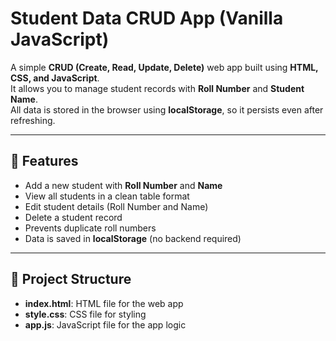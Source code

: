 # Student Data CRUD App (Vanilla JavaScript)

A simple **CRUD (Create, Read, Update, Delete)** web app built using **HTML, CSS, and JavaScript**.  
It allows you to manage student records with **Roll Number** and **Student Name**.  
All data is stored in the browser using **localStorage**, so it persists even after refreshing.

---

## 🚀 Features
- Add a new student with **Roll Number** and **Name**  
- View all students in a clean table format  
- Edit student details (Roll Number and Name)  
- Delete a student record  
- Prevents duplicate roll numbers  
- Data is saved in **localStorage** (no backend required)

---

## 📂 Project Structure

- **index.html**: HTML file for the web app
- **style.css**: CSS file for styling
- **app.js**: JavaScript file for the app logic
